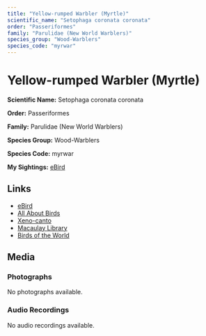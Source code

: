 ```yaml
---
title: "Yellow-rumped Warbler (Myrtle)"
scientific_name: "Setophaga coronata coronata"
order: "Passeriformes"
family: "Parulidae (New World Warblers)"
species_group: "Wood-Warblers"
species_code: "myrwar"
---
```


# Yellow-rumped Warbler (Myrtle)

**Scientific Name:** Setophaga coronata coronata

**Order:** Passeriformes

**Family:** Parulidae (New World Warblers)

**Species Group:** Wood-Warblers

**Species Code:** myrwar

**My Sightings:** [eBird](https://ebird.org/lifelist?r=world&time=life&spp=myrwar)

## Links
* [eBird](https://ebird.org/species/myrwar) 
* [All About Birds](https://www.allaboutbirds.org/guide/myrwar) 
* [Xeno-canto](https://www.xeno-canto.org/species/setophaga-coronata-coronata) 
* [Macaulay Library](https://search.macaulaylibrary.org/catalog?taxonCode=myrwar&sort=rating_rank_desc)
* [Birds of the World](https://birdsoftheworld.org/bow/species/myrwar)

## Media
### Photographs
No photographs available.

### Audio Recordings
No audio recordings available.
